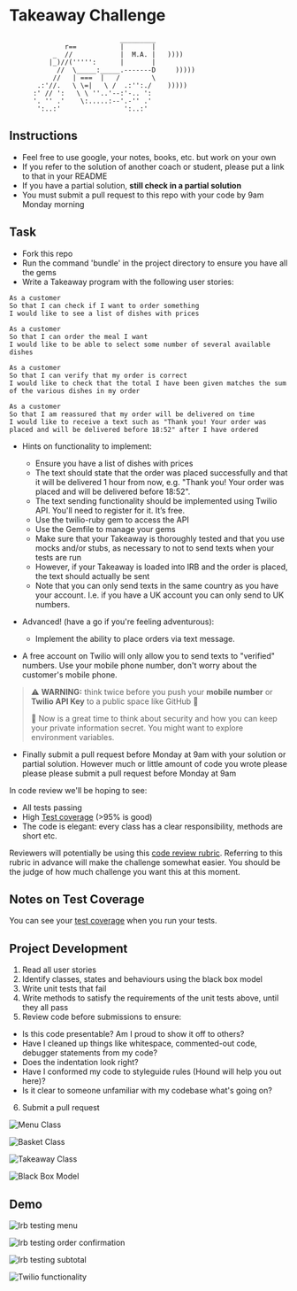 Takeaway Challenge
==================
```
                            _________
              r==           |       |
           _  //            |  M.A. |   ))))
          |_)//(''''':      |       |
            //  \_____:_____.-------D     )))))
           //   | ===  |   /        \
       .:'//.   \ \=|   \ /  .:'':./    )))))
      :' // ':   \ \ ''..'--:'-.. ':
      '. '' .'    \:.....:--'.-'' .'
       ':..:'                ':..:'

 ```

Instructions
-------

* Feel free to use google, your notes, books, etc. but work on your own
* If you refer to the solution of another coach or student, please put a link to that in your README
* If you have a partial solution, **still check in a partial solution**
* You must submit a pull request to this repo with your code by 9am Monday morning

Task
-----

* Fork this repo
* Run the command 'bundle' in the project directory to ensure you have all the gems
* Write a Takeaway program with the following user stories:

```
As a customer
So that I can check if I want to order something
I would like to see a list of dishes with prices

As a customer
So that I can order the meal I want
I would like to be able to select some number of several available dishes

As a customer
So that I can verify that my order is correct
I would like to check that the total I have been given matches the sum of the various dishes in my order

As a customer
So that I am reassured that my order will be delivered on time
I would like to receive a text such as "Thank you! Your order was placed and will be delivered before 18:52" after I have ordered
```

* Hints on functionality to implement:
  * Ensure you have a list of dishes with prices
  * The text should state that the order was placed successfully and that it will be delivered 1 hour from now, e.g. "Thank you! Your order was placed and will be delivered before 18:52".
  * The text sending functionality should be implemented using Twilio API. You'll need to register for it. It’s free.
  * Use the twilio-ruby gem to access the API
  * Use the Gemfile to manage your gems
  * Make sure that your Takeaway is thoroughly tested and that you use mocks and/or stubs, as necessary to not to send texts when your tests are run
  * However, if your Takeaway is loaded into IRB and the order is placed, the text should actually be sent
  * Note that you can only send texts in the same country as you have your account. I.e. if you have a UK account you can only send to UK numbers.

* Advanced! (have a go if you're feeling adventurous):
  * Implement the ability to place orders via text message.

* A free account on Twilio will only allow you to send texts to "verified" numbers. Use your mobile phone number, don't worry about the customer's mobile phone.

> :warning: **WARNING:** think twice before you push your **mobile number** or **Twilio API Key** to a public space like GitHub :eyes:
>
> :key: Now is a great time to think about security and how you can keep your private information secret. You might want to explore environment variables.

* Finally submit a pull request before Monday at 9am with your solution or partial solution.  However much or little amount of code you wrote please please please submit a pull request before Monday at 9am


In code review we'll be hoping to see:

* All tests passing
* High [Test coverage](https://github.com/makersacademy/course/blob/main/pills/test_coverage.md) (>95% is good)
* The code is elegant: every class has a clear responsibility, methods are short etc.

Reviewers will potentially be using this [code review rubric](docs/review.md).  Referring to this rubric in advance will make the challenge somewhat easier.  You should be the judge of how much challenge you want this at this moment.

Notes on Test Coverage
------------------

You can see your [test coverage](https://github.com/makersacademy/course/blob/main/pills/test_coverage.md) when you run your tests.


## Project Development

1. Read all user stories
2. Identify classes, states and behaviours using the black box model
3. Write unit tests that fail
4. Write methods to satisfy the requirements of the unit tests above, until they all pass
5. Review code before submissions to ensure:
- Is this code presentable? Am I proud to show it off to others?
- Have I cleaned up things like whitespace, commented-out code, debugger       statements from my code?
- Does the indentation look right?
- Have I conformed my code to styleguide rules (Hound will help you out here)?
- Is it clear to someone unfamiliar with my codebase what's going on?
6. Submit a pull request


![Menu Class](https://github.com/delexii/takeaway-challenge/blob/c1d77579276e87de4b300e5de37cc52b8ab79931/images/Menu%20Class.png)

![Basket Class](https://github.com/delexii/takeaway-challenge/blob/c1d77579276e87de4b300e5de37cc52b8ab79931/images/Basket%20Class.png)

![Takeaway Class](https://github.com/delexii/takeaway-challenge/blob/c1d77579276e87de4b300e5de37cc52b8ab79931/images/Takeaway%20Class.png)

![Black Box Model](https://github.com/delexii/takeaway-challenge/blob/c1d77579276e87de4b300e5de37cc52b8ab79931/images/Black%20Box%20Model.png)


## Demo

![Irb testing menu](https://github.com/delexii/takeaway-challenge/blob/c1d77579276e87de4b300e5de37cc52b8ab79931/images/Irb%20testing%20menu.png)

![Irb testing order confirmation](https://github.com/delexii/takeaway-challenge/blob/c1d77579276e87de4b300e5de37cc52b8ab79931/images/Irb%20testing%20order%20confirmation.png)

![Irb testing subtotal](https://github.com/delexii/takeaway-challenge/blob/c1d77579276e87de4b300e5de37cc52b8ab79931/images/Irb%20testing%20subtotal.png)

![Twilio functionality](https://github.com/delexii/takeaway-challenge/blob/c1d77579276e87de4b300e5de37cc52b8ab79931/images/Twilio%20Functionality.png)
